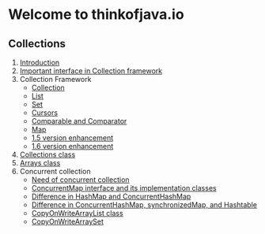 # Welcome to thinkofjava.io

## Collections

1. [Introduction](1_Introduction/README.md)
2. [Important interface in Collection framework](2_key_interface/README.md)
3. Collection Framework
    - [Collection](3_collection_framework/collection.md)
    - [List](3_collection_framework/list.md)
    - [Set](3_collection_framework/set.md)
    - [Cursors](3_collection_framework/cursor.md)
    - [Comparable and Comparator](3_collection_framework/comparable_and_comparator.md)
    - [Map](3_collection_framework/map.md)
    - [1.5 version enhancement](3_collection_framework/1_5_version_enhancement.md)
    - [1.6 version enhancement](3_collection_framework/1_6_version_enhancement.md)
4. [Collections class](4_collections_class/collections_class.md)
5. [Arrays class](5_arrays_class/arrays_class.md)
6. Concurrent collection
    - [Need of concurrent collection](6_concurrent_collection/need_of_concurrent_collection.md)
    - [ConcurrentMap interface and its implementation classes](6_concurrent_collection/concurrentMap.md)
    - [Difference in HashMap and ConcurrentHashMap](6_concurrent_collection/dif_hashmap_and_concurrent_hashmap.md)
    - [Difference in ConcurrentHashMap, synchronizedMap, and Hashtable](6_concurrent_collection/dif_concurrentmap_synchronizedmap_hashtable.md)
    - [CopyOnWriteArrayList class](6_concurrent_collection/copy_on_write_arraylist_class.md)
    - [CopyOnWriteArraySet](6_concurrent_collection/copy_on_write_arrayset_class.md)